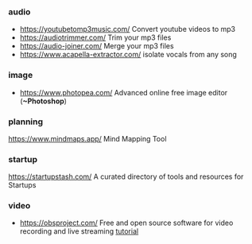 ### audio

* https://youtubetomp3music.com/ Convert youtube videos to mp3
* https://audiotrimmer.com/ Trim your mp3 files
* https://audio-joiner.com/ Merge your mp3 files
* https://www.acapella-extractor.com/ isolate vocals from any song

### image
* https://www.photopea.com/ Advanced online free image editor (**~Photoshop**)

### planning
https://www.mindmaps.app/ Mind Mapping Tool

### startup
https://startupstash.com/ A curated directory of tools and resources for Startups

### video
* https://obsproject.com/ Free and open source software for video recording and live streaming [tutorial](https://youtu.be/DTk99mHDX_I)
